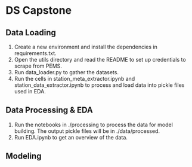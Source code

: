 # DS Capstone

## Data Loading
1. Create a new environment and install the dependencies in requirements.txt.
2. Open the utils directory and read the README to set up credentials to scrape from PEMS.
3. Run data_loader.py to gather the datasets.
4. Run the cells in station_meta_extractor.ipynb and station_data_extractor.ipynb to process and load data into pickle files used in EDA.

## Data Processing & EDA
1. Run the notebooks in ./processing to process the data for model building. The output pickle files will be in ./data/processed.
2. Run EDA.ipynb to get an overview of the data.

## Modeling


